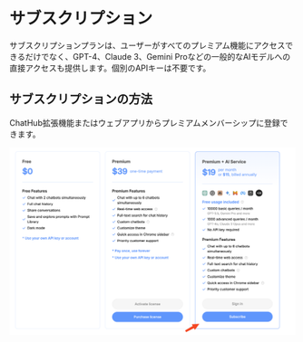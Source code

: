 # サブスクリプション

サブスクリプションプランは、ユーザーがすべてのプレミアム機能にアクセスできるだけでなく、GPT-4、Claude 3、Gemini Proなどの一般的なAIモデルへの直接アクセスも提供します。個別のAPIキーは不要です。

## サブスクリプションの方法

ChatHub拡張機能またはウェブアプリからプレミアムメンバーシップに登録できます。

![](../../assets/subscribe.png)